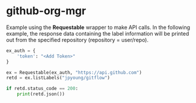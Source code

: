 
# github-org-mgr


Example using the **Requestable** wrapper to make API calls. In the following example, the response data
containing the label information will be printed out from the specified repository (repository = user/repo).
```python
ex_auth = {
    'token': "<Add Token>"
}

ex = Requestable(ex_auth, "https://api.github.com")
retd = ex.listLabels("jpyoung/gitflow")

if retd.status_code == 200:
    print(retd.json())
```
